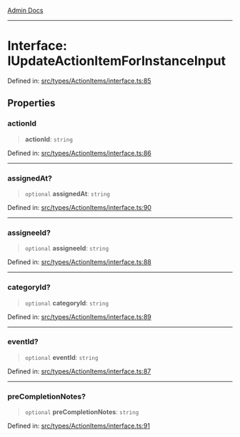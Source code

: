 [Admin Docs](/)

***

# Interface: IUpdateActionItemForInstanceInput

Defined in: [src/types/ActionItems/interface.ts:85](https://github.com/PalisadoesFoundation/talawa-admin/blob/main/src/types/ActionItems/interface.ts#L85)

## Properties

### actionId

> **actionId**: `string`

Defined in: [src/types/ActionItems/interface.ts:86](https://github.com/PalisadoesFoundation/talawa-admin/blob/main/src/types/ActionItems/interface.ts#L86)

***

### assignedAt?

> `optional` **assignedAt**: `string`

Defined in: [src/types/ActionItems/interface.ts:90](https://github.com/PalisadoesFoundation/talawa-admin/blob/main/src/types/ActionItems/interface.ts#L90)

***

### assigneeId?

> `optional` **assigneeId**: `string`

Defined in: [src/types/ActionItems/interface.ts:88](https://github.com/PalisadoesFoundation/talawa-admin/blob/main/src/types/ActionItems/interface.ts#L88)

***

### categoryId?

> `optional` **categoryId**: `string`

Defined in: [src/types/ActionItems/interface.ts:89](https://github.com/PalisadoesFoundation/talawa-admin/blob/main/src/types/ActionItems/interface.ts#L89)

***

### eventId?

> `optional` **eventId**: `string`

Defined in: [src/types/ActionItems/interface.ts:87](https://github.com/PalisadoesFoundation/talawa-admin/blob/main/src/types/ActionItems/interface.ts#L87)

***

### preCompletionNotes?

> `optional` **preCompletionNotes**: `string`

Defined in: [src/types/ActionItems/interface.ts:91](https://github.com/PalisadoesFoundation/talawa-admin/blob/main/src/types/ActionItems/interface.ts#L91)
